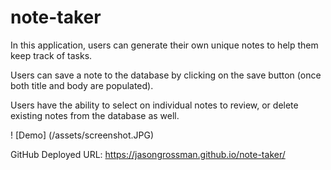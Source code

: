 # note-taker

In this application, users can generate their own unique notes to help them keep track of tasks.

Users can save a note to the database by clicking on the save button (once both title and body are populated).

Users have the ability to select on individual notes to review, or delete existing notes from the database as well.

! [Demo] (/assets/screenshot.JPG)

GitHub Deployed URL: https://jasongrossman.github.io/note-taker/

